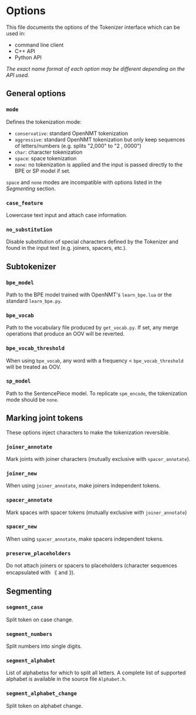 # Options

This file documents the options of the Tokenizer interface which can be used in:

* command line client
* C++ API
* Python API

*The exact name format of each option may be different depending on the API used.*

## General options

### `mode`

Defines the tokenization mode:

* `conservative`: standard OpenNMT tokenization
* `aggressive`: standard OpenNMT tokenization but only keep sequences of letters/numbers (e.g. splits "2,000" to "2 , 0000")
* `char`: character tokenization
* `space`: space tokenization
* `none`: no tokenization is applied and the input is passed directly to the BPE or SP model if set.

`space` and `none` modes are incompatible with options listed in the *Segmenting* section.

### `case_feature`

Lowercase text input and attach case information.

### `no_substitution`

Disable substitution of special characters defined by the Tokenizer and found in the input text (e.g. joiners, spacers, etc.).

## Subtokenizer

### `bpe_model`

Path to the BPE model trained with OpenNMT's `learn_bpe.lua` or the standard `learn_bpe.py`.

### `bpe_vocab`

Path to the vocabulary file produced by `get_vocab.py`. If set, any merge operations that produce an OOV will be reverted.

### `bpe_vocab_threshold`

When using `bpe_vocab`, any word with a frequency < `bpe_vocab_threshold` will be treated as OOV.

### `sp_model`

Path to the SentencePiece model. To replicate `spm_encode`, the tokenization mode should be `none`.

## Marking joint tokens

These options inject characters to make the tokenization reversible.

### `joiner_annotate`

Mark joints with joiner characters (mutually exclusive with `spacer_annotate`).

### `joiner_new`

When using `joiner_annotate`, make joiners independent tokens.

### `spacer_annotate`

Mark spaces with spacer tokens (mutually exclusive with `joiner_annotate`)

### `spacer_new`

When using `spacer_annotate`, make spacers independent tokens.

### `preserve_placeholders`

Do not attach joiners or spacers to placeholders (character sequences encapsulated with ｟ and ｠).

## Segmenting

### `segment_case`

Split token on case change.

### `segment_numbers`

Split numbers into single digits.

### `segment_alphabet`

List of alphabetss for which to split all letters. A complete list of supported alphabet is available in the source file `Alphabet.h`.

### `segment_alphabet_change`

Split token on alphabet change.
